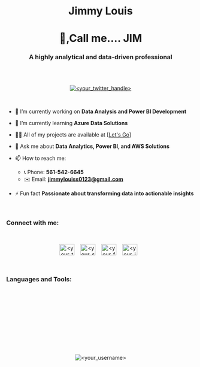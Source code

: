 <h1 align="center">Jimmy Louis</h1>
<h1 align="center">👋,Call me.... JIM</h1>
<h3 align="center">A highly analytical and data-driven professional</h3>
<br/>
<br/>
<p align="center"> <a href="<your_twitter_link>" target="blank"><img src="https://img.shields.io/twitter/follow/<your_twitter_handle>?logo=twitter&style=for-the-badge" alt="<your_twitter_handle>" /></a> </p>
<br/>

- 🔭 I’m currently working on **Data Analysis and Power BI Development**

- 🌱 I’m currently learning **Azure Data Solutions**

- 👨‍💻 All of my projects are available at [[Let's Go](https://github.com/JimmyLouis0123?tab=repositories)]

- 💬 Ask me about **Data Analytics, Power BI, and AWS Solutions**

- 📫 How to reach me:
  - 📞 Phone: **561-542-6645**
  - ✉️ Email: **jimmylouiss0123@gmail.com**

- ⚡ Fun fact **Passionate about transforming data into actionable insights**
<br/>
<h3 align="left">Connect with me:</h3>
<br/>
<p align="center">
<a href="<your_twitter_link>" target="blank"><img align="center" src="https://raw.githubusercontent.com/rahuldkjain/github-profile-readme-generator/master/src/images/icons/Social/twitter.svg" alt="<your_twitter_handle>" height="30" width="40" /></a>&nbsp&nbsp&nbsp
<a href="<your_stackoverflow_link>" target="blank"><img align="center" src="https://raw.githubusercontent.com/rahuldkjain/github-profile-readme-generator/master/src/images/icons/Social/stack-overflow.svg" alt="<your_stackoverflow_handle>" height="30" width="40" /></a>&nbsp&nbsp&nbsp
<a href="<your_facebook_link>" target="blank"><img align="center" src="https://raw.githubusercontent.com/rahuldkjain/github-profile-readme-generator/master/src/images/icons/Social/facebook.svg" alt="<your_facebook_handle>" height="30" width="40" /></a>&nbsp&nbsp&nbsp
<a href="<your_instagram_link>" target="blank"><img align="center" src="https://raw.githubusercontent.com/rahuldkjain/github-profile-readme-generator/master/src/images/icons/Social/instagram.svg" alt="<your_instagram_handle>" height="30" width="40" /></a>&nbsp&nbsp&nbsp
</p>

<br/>

<h3 align="left">Languages and Tools:</h3>
<br/>
  <p align="center"> 
  <!-- Add your own icons and links here -->
  </p>

<br/>
<br/>
<br/>
<br/>
<p align="center">&nbsp;<img align="center" src="https://github-readme-stats.vercel.app/api?username=<jimmylouis0123>&show_icons=true&locale=en" alt="" /></p>
<br/>
<p align="center"><img align="center" src="https://github-readme-streak-stats.herokuapp.com/?user=<your_username>&" alt="<your_username>" /></p>
